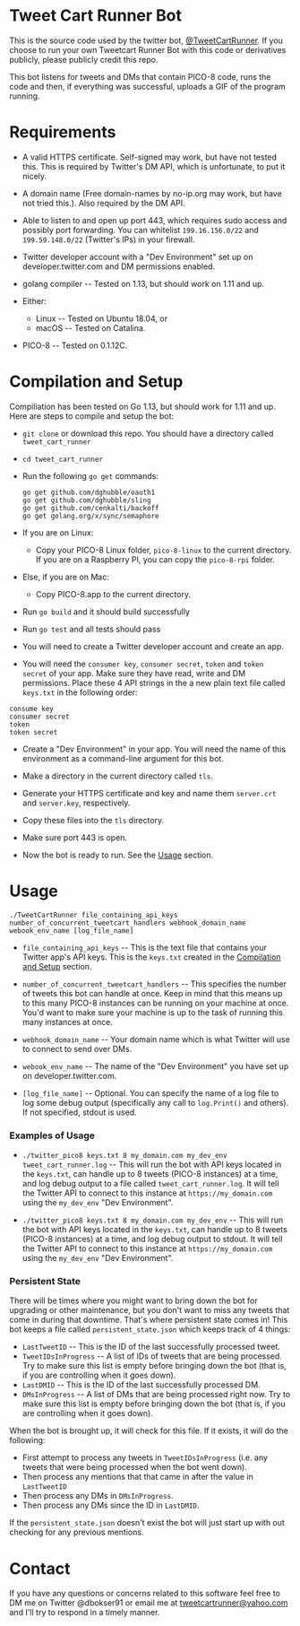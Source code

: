 # Tweet Cart Runner Bot

This is the source code used by the twitter bot, [@TweetCartRunner](https://twitter.com/TweetCartRunner).  If you choose to run your own Tweetcart Runner Bot with this code or derivatives publicly, please publicly credit this repo.

This bot listens for tweets and DMs that contain PICO-8 code, runs the code and then, if everything was successful, uploads a GIF of the program running.

# Requirements

- A valid HTTPS certificate.  Self-signed may work, but have not tested this. This is required by Twitter's DM API, which is unfortunate, to put it nicely.

- A domain name (Free domain-names by no-ip.org may work, but have not tried this.). Also required by the DM API.

- Able to listen to and open up port 443, which requires sudo access and possibly port forwarding. You can whitelist `199.16.156.0/22` and `199.59.148.0/22` (Twitter's IPs) in your firewall.

- Twitter developer account with a "Dev Environment" set up on developer.twitter.com and DM permissions enabled.

- golang compiler -- Tested on 1.13, but should work on 1.11 and up.

- Either:
  - Linux -- Tested on Ubuntu 18.04, or
  - macOS -- Tested on Catalina.

- PICO-8 -- Tested on 0.1.12C.

# Compilation and Setup

Compiliation has been tested on Go 1.13, but should work for 1.11 and up.  Here are steps to compile and setup the bot:


- `git clone` or download this repo.  You should have a directory called `tweet_cart_runner`
- `cd tweet_cart_runner`
- Run the following `go get` commands:

  ```
  go get github.com/dghubble/oauth1
  go get github.com/dghubble/sling
  go get github.com/cenkalti/backoff
  go get golang.org/x/sync/semaphore
  ```
- If you are on Linux:
  - Copy your PICO-8 Linux folder, `pico-8-linux` to the current directory.  If you are on a Raspberry PI, you can copy the `pico-8-rpi` folder.
- Else, if you are on Mac:
  - Copy PICO-8.app to the current directory.
- Run `go build` and it should build successfully
- Run `go test` and all tests should pass
- You will need to create a Twitter developer account and create an app.
- You will need the `consumer key`, `consumer secret`, `token` and `token secret` of your app. Make sure they have read, write and DM permissions.  Place these 4 API strings in the a new plain text file called `keys.txt` in the following order:

```
consume key
consumer secret
token
token secret
```

- Create a "Dev Environment" in your app.  You will need the name of this environment as a command-line argument for this bot.

- Make a directory in the current directory called `tls`.

- Generate your HTTPS certificate and key and name them `server.crt` and `server.key`, respectively.  

- Copy these files into the `tls` directory.

- Make sure port 443 is open.

- Now the bot is ready to run.  See the [Usage](#usage) section.

# Usage

`./TweetCartRunner file_containing_api_keys number_of_concurrent_tweetcart_handlers webhook_domain_name webook_env_name [log_file_name]`

- `file_containing_api_keys` -- This is the text file that contains your Twitter app's API keys.  This is the `keys.txt` created in the [Compilation and Setup](#compilation-and-setup]) section.

- `number_of_concurrent_tweetcart_handlers` -- This specifies the number of tweets this bot can handle at once.  Keep in mind that this means up to this many PICO-8 instances can be running on your machine at once.
  You'd want to make sure your machine is up to the task of running this many instances at once.

- `webhook_domain_name` -- Your domain name which is what Twitter will use to connect to send over DMs.

- `webook_env_name` -- The name of the "Dev Environment" you have set up on developer.twitter.com.

- `[log_file_name]` -- Optional. You can specify the name of a log file to log some debug output (specifically any call to `log.Print()` and others).  If not specified, stdout is used.

### Examples of Usage
- `./twitter_pico8 keys.txt 8 my_domain.com my_dev_env tweet_cart_runner.log` -- This will run the bot with API keys located in the `keys.txt`, can handle up to 8 tweets (PICO-8 instances) at a time, and log debug output to a file called `tweet_cart_runner.log`.  It will tell the Twitter API to connect to this instance at `https://my_domain.com` using the `my_dev_env` "Dev Environment".

- `./twitter_pico8 keys.txt 8 my_domain.com my_dev_env` -- This will run the bot with API keys located in the `keys.txt`, can handle up to 8 tweets (PICO-8 instances) at a time, and log debug output to stdout. It will tell the Twitter API to connect to this instance at `https://my_domain.com` using the `my_dev_env` "Dev Environment".

### Persistent State

There will be times where you might want to bring down the bot for upgrading or other maintenance, but you don't want to miss any tweets that come in during that downtime. That's where persistent state comes in! This bot keeps a file called `persistent_state.json` which keeps track of 4 things:

- `LastTweetID` -- This is the ID of the last successfully processed tweet.
- `TweetIDsInProgress` -- A list of IDs of tweets that are being processed.  Try to make sure this list is empty before bringing down the bot (that is, if you are controlling when it goes down).
- `LastDMID` -- This is the ID of the last successfully processed DM.
- `DMsInProgress` -- A list of DMs that are being processed right now.  Try to make sure this list is empty before bringing down the bot (that is, if you are controlling when it goes down).

When the bot is brought up, it will check for this file.  If it exists, it will do the following:
- First attempt to process any tweets in `TweetIDsInProgress` (i.e. any tweets that were being processed when the bot went down).
- Then process any mentions that that came in after the value in `LastTweetID`
- Then process any DMs in `DMsInProgress`.
- Then process any DMs since the ID in `LastDMID`.

If the `persistent_state.json` doesn't exist the bot will just start up with out checking for any previous mentions.

# Contact

If you have any questions or concerns related to this software feel free to DM me on Twitter @dbokser91 or email me at tweetcartrunner@yahoo.com and I'll try to respond in a timely manner.

